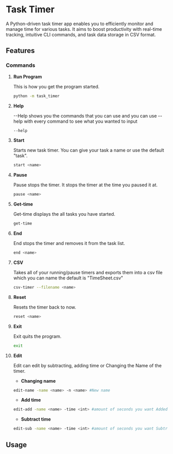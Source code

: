 # Task Timer
A Python-driven task timer app enables you to efficiently monitor and manage time for various tasks. It aims to boost productivity with real-time tracking, intuitive CLI commands, and task data storage in CSV format.
## Features

### **Commands**

1. **Run Program**
    
    This is how you get the program started.
    
    ```bash
    python -m task_timer
    ```

2. **Help**

    --Help shows you the commands that you can use and you can use --help with every command to see what you wanted to input

    ```bash
    --help
    ```

3. **Start**
    
    Starts new task timer. You can give your task a name or use the default "task".

    ```bash
    start <name>
    ```

4. **Pause**

    Pause stops the timer. It stops the timer at the time you paused it at.

    ```bash
    pause <name>
    ```

5. **Get-time**

    Get-time displays the all tasks you have started.

    ```bash
    get-time
    ```

6. **End**

    End stops the timer and removes it from the task list.
    
    ```bash
    end <name>
    ```

7. **CSV**
    
    Takes all of your running/pause timers and exports them into a csv file which you can name the default is "TimeSheet.csv"

    ```bash
    csv-timer --filename <name>
    ```

8. **Reset**

    Resets the timer back to now.

    ```bash
    reset <name>
    ```

9. **Exit**

    Exit quits the program.

    ```bash 
    exit
    ```

10. **Edit**

    Edit can edit by subtracting, adding time or Changing the Name of the timer.

    - **Changing name**


    ```bash 
    edit-name -name <name> -n <name> #New name
    ```

    - **Add time**


    ```bash
    edit-add -name <name> -time <int> #amount of seconds you want Added
    ```

    - **Subtract time**


    ```bash
    edit-sub -name <name> -time <int> #amount of seconds you want Subtracting
    ```
## Usage

